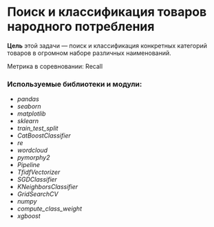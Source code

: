 # Поиск и классификация товаров народного потребления



**Цель** этой задачи — поиск и классификация конкретных категорий товаров в огромном наборе различных наименований.

Метрика в соревновании: Recall

### Используемые библиотеки и модули:
- *pandas*
- *seaborn*
- *matplotlib*
- *sklearn*
- *train_test_split*
- *CatBoostClassifier*
- *re*
- *wordcloud*
- *pymorphy2*
- *Pipeline*
- *TfidfVectorizer*
- *SGDClassifier*
- *KNeighborsClassifier*
- *GridSearchCV*
- *numpy*
- *compute_class_weight*
- *xgboost*
